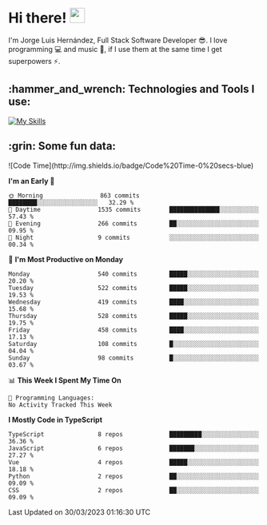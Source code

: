 <h1 align="left">
 <abc>
  <br>Hi there! <img src="https://user-images.githubusercontent.com/42378118/110234147-e3259600-7f4e-11eb-95be-0c4047144dea.gif" width="30"><br>
 </abc>
</h1>

I'm Jorge Luis Hernández, Full Stack Software Developer :sunglasses:. I love programming :computer: and music :musical_score:, if I use them at the same time I get superpowers :zap:. 


<h2 align="left">:hammer_and_wrench: Technologies and Tools I use:</h2>

[![My Skills](https://skillicons.dev/icons?i=js,ts,html,css,py,vue,react,next,nest,postgres,mysql)](https://skillicons.dev)

<h2 align="left">:grin: Some fun data:</h2>
<!--START_SECTION:waka-->
![Code Time](http://img.shields.io/badge/Code%20Time-0%20secs-blue)

**I'm an Early 🐤** 

```text
🌞 Morning                863 commits         ████████░░░░░░░░░░░░░░░░░   32.29 % 
🌆 Daytime                1535 commits        ██████████████░░░░░░░░░░░   57.43 % 
🌃 Evening                266 commits         ██░░░░░░░░░░░░░░░░░░░░░░░   09.95 % 
🌙 Night                  9 commits           ░░░░░░░░░░░░░░░░░░░░░░░░░   00.34 % 
```
📅 **I'm Most Productive on Monday** 

```text
Monday                   540 commits         █████░░░░░░░░░░░░░░░░░░░░   20.20 % 
Tuesday                  522 commits         █████░░░░░░░░░░░░░░░░░░░░   19.53 % 
Wednesday                419 commits         ████░░░░░░░░░░░░░░░░░░░░░   15.68 % 
Thursday                 528 commits         █████░░░░░░░░░░░░░░░░░░░░   19.75 % 
Friday                   458 commits         ████░░░░░░░░░░░░░░░░░░░░░   17.13 % 
Saturday                 108 commits         █░░░░░░░░░░░░░░░░░░░░░░░░   04.04 % 
Sunday                   98 commits          █░░░░░░░░░░░░░░░░░░░░░░░░   03.67 % 
```


📊 **This Week I Spent My Time On** 

```text
💬 Programming Languages: 
No Activity Tracked This Week
```

**I Mostly Code in TypeScript** 

```text
TypeScript               8 repos             █████████░░░░░░░░░░░░░░░░   36.36 % 
JavaScript               6 repos             ███████░░░░░░░░░░░░░░░░░░   27.27 % 
Vue                      4 repos             █████░░░░░░░░░░░░░░░░░░░░   18.18 % 
Python                   2 repos             ██░░░░░░░░░░░░░░░░░░░░░░░   09.09 % 
CSS                      2 repos             ██░░░░░░░░░░░░░░░░░░░░░░░   09.09 % 
```




 Last Updated on 30/03/2023 01:16:30 UTC
<!--END_SECTION:waka-->
